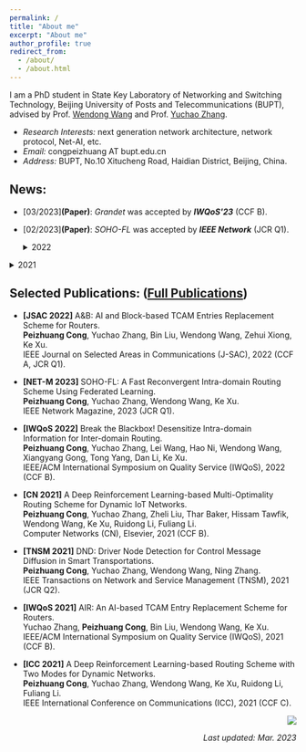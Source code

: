 ```yaml
---
permalink: /
title: "About me"
excerpt: "About me"
author_profile: true
redirect_from: 
  - /about/
  - /about.html
---
```


  I am a PhD student in State Key Laboratory of Networking and Switching Technology, Beijing University of Posts and Telecommunications (BUPT), advised by Prof. [Wendong Wang](https://teacher.bupt.edu.cn/wangwendong/) and Prof. [Yuchao Zhang](http://yuchaozhang.weebly.com/). 
- *Research Interests:* next generation network architecture, network protocol, Net-AI, etc.
- *Email:* congpeizhuang AT bupt.edu.cn
- *Address:* BUPT, No.10 Xitucheng Road, Haidian District, Beijing, China.


## News:
- [03/2023]**(Paper)**: *Grandet* was accepted by ***IWQoS'23*** (CCF B).
- [02/2023]**(Paper)**: *SOHO-FL* was accepted by ***IEEE Network*** (JCR Q1).
  <details>
  <summary>
    2022
  </summary>
  
  - [10/2022]**(Award)**: I was awarded the **National Scholarship for Doctoral Students**.
  
  - [05/2022]**(Paper)**: *A&B* was accepted by ***JSAC*** (CCF A, JCR Q1).
  
  - [04/2022]**(Paper)**: *DIT* was accepted by ***IWQoS'22*** (CCF B).

  </details>
  
<details>
  <summary>
    2021
  </summary>

- [04/2021]**(Paper)**: *AIR* was accepted by ***IWQoS'21*** (CCF B).

- [04/2021]**(PRJ. )**: *FLR* was approved by ***BUPT Excellent Ph.D. Student Foundation***.

- [03/2021]**(Paper)**: *RLR-M* was accepted by ***CN*** (CCF B).

- [02/2021]**(Paper)**: *DND* was accepted by ***TNSM*** (JCR Q2).

- [01/2021]**(Paper)**: *RLR* was accepted by ***ICC'21*** (CCF C).

</details>




## Selected Publications: ([Full Publications](/publications/))
- **[JSAC 2022]** A&B: AI and Block-based TCAM Entries Replacement Scheme for Routers.  
  **Peizhuang Cong**, Yuchao Zhang, Bin Liu, Wendong Wang, Zehui Xiong, Ke Xu.  
  IEEE Journal on Selected Areas in Communications (J-SAC), 2022 (CCF A, JCR Q1).
  
- **[NET-M 2023]** SOHO-FL: A Fast Reconvergent Intra-domain Routing Scheme Using Federated Learning.  
  **Peizhuang Cong**, Yuchao Zhang, Wendong Wang, Ke Xu.  
  IEEE Network Magazine, 2023 (JCR Q1).

- **[IWQoS 2022]** Break the Blackbox! Desensitize Intra-domain Information for Inter-domain Routing.  
  **Peizhuang Cong**, Yuchao Zhang, Lei Wang,  Hao Ni, Wendong Wang, Xiangyang Gong, Tong Yang, Dan Li, Ke Xu.  
  IEEE/ACM International Symposium on Quality Service (IWQoS), 2022 (CCF B).
  
- **[CN 2021]** A Deep Reinforcement Learning-based Multi-Optimality Routing Scheme for Dynamic IoT Networks.  
  **Peizhuang Cong**, Yuchao Zhang, Zheli Liu, Thar Baker, Hissam Tawfik, Wendong Wang, Ke Xu, Ruidong Li, Fuliang Li.  
  Computer Networks (CN), Elsevier, 2021 (CCF B).
  
- **[TNSM 2021]** DND: Driver Node Detection for Control Message Diffusion in Smart Transportations.  
  **Peizhuang Cong**, Yuchao Zhang, Wendong Wang, Ning Zhang.  
  IEEE Transactions on Network and Service Management (TNSM), 2021 (JCR Q2).

- **[IWQoS 2021]** AIR: An AI-based TCAM Entry Replacement Scheme for Routers.  
  Yuchao Zhang, **Peizhuang Cong**, Bin Liu, Wendong Wang, Ke Xu.  
  IEEE/ACM International Symposium on Quality Service (IWQoS), 2021 (CCF B).

- **[ICC 2021]** A Deep Reinforcement Learning-based Routing Scheme with Two Modes for Dynamic Networks.  
  **Peizhuang Cong**, Yuchao Zhang, Wendong Wang, Ke Xu, Ruidong Li, Fuliang Li.  
  IEEE International Conference on Communications (ICC), 2021 (CCF C).



<p align='right'><a href="https://clustrmaps.com/site/1boab" title="Visit tracker"><img src="//www.clustrmaps.com/map_v2.png?d=V70tYWiC2S5od54kyB_gryHlu06cB7tlRQksWmTnQzk&cl=ffffff"></a></p>

<p align='right'><i>Last updated: Mar. 2023</i></p>
